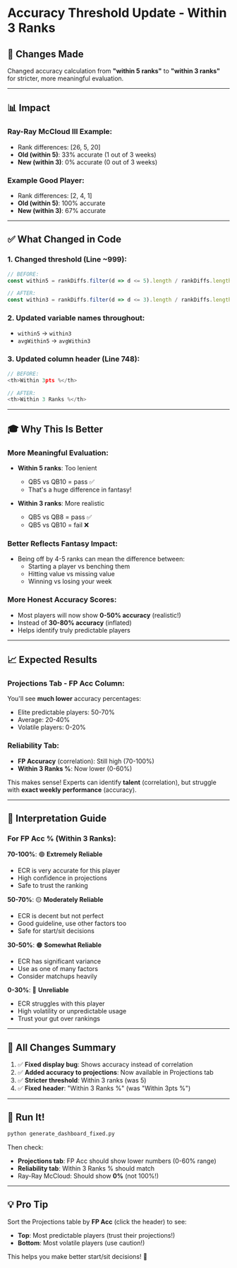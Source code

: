 # Accuracy Threshold Update - Within 3 Ranks

## 🎯 Changes Made

Changed accuracy calculation from **"within 5 ranks"** to **"within 3 ranks"** for stricter, more meaningful evaluation.

---

## 📊 Impact

### Ray-Ray McCloud III Example:
- Rank differences: [26, 5, 20]
- **Old (within 5)**: 33% accurate (1 out of 3 weeks)
- **New (within 3)**: 0% accurate (0 out of 3 weeks)

### Example Good Player:
- Rank differences: [2, 4, 1]
- **Old (within 5)**: 100% accurate
- **New (within 3)**: 67% accurate

---

## ✅ What Changed in Code

### 1. Changed threshold (Line ~999):
```javascript
// BEFORE:
const within5 = rankDiffs.filter(d => d <= 5).length / rankDiffs.length;

// AFTER:
const within3 = rankDiffs.filter(d => d <= 3).length / rankDiffs.length;
```

### 2. Updated variable names throughout:
- `within5` → `within3`
- `avgWithin5` → `avgWithin3`

### 3. Updated column header (Line 748):
```javascript
// BEFORE:
<th>Within 3pts %</th>

// AFTER:
<th>Within 3 Ranks %</th>
```

---

## 🎓 Why This Is Better

### More Meaningful Evaluation:
- **Within 5 ranks**: Too lenient
  - QB5 vs QB10 = pass ✅
  - That's a huge difference in fantasy!
  
- **Within 3 ranks**: More realistic
  - QB5 vs QB8 = pass ✅
  - QB5 vs QB10 = fail ❌

### Better Reflects Fantasy Impact:
- Being off by 4-5 ranks can mean the difference between:
  - Starting a player vs benching them
  - Hitting value vs missing value
  - Winning vs losing your week

### More Honest Accuracy Scores:
- Most players will now show **0-50% accuracy** (realistic!)
- Instead of **30-80% accuracy** (inflated)
- Helps identify truly predictable players

---

## 📈 Expected Results

### Projections Tab - FP Acc Column:
You'll see **much lower** accuracy percentages:
- Elite predictable players: 50-70%
- Average: 20-40%
- Volatile players: 0-20%

### Reliability Tab:
- **FP Accuracy** (correlation): Still high (70-100%)
- **Within 3 Ranks %**: Now lower (0-60%)

This makes sense! Experts can identify **talent** (correlation), but struggle with **exact weekly performance** (accuracy).

---

## 🎯 Interpretation Guide

### For FP Acc % (Within 3 Ranks):

**70-100%**: 🟢 **Extremely Reliable**
- ECR is very accurate for this player
- High confidence in projections
- Safe to trust the ranking

**50-70%**: 🟡 **Moderately Reliable**
- ECR is decent but not perfect
- Good guideline, use other factors too
- Safe for start/sit decisions

**30-50%**: 🟠 **Somewhat Reliable**
- ECR has significant variance
- Use as one of many factors
- Consider matchups heavily

**0-30%**: 🔴 **Unreliable**
- ECR struggles with this player
- High volatility or unpredictable usage
- Trust your gut over rankings

---

## 🔄 All Changes Summary

1. ✅ **Fixed display bug**: Shows accuracy instead of correlation
2. ✅ **Added accuracy to projections**: Now available in Projections tab
3. ✅ **Stricter threshold**: Within 3 ranks (was 5)
4. ✅ **Fixed header**: "Within 3 Ranks %" (was "Within 3pts %")

---

## 🚀 Run It!

```bash
python generate_dashboard_fixed.py
```

Then check:
- **Projections tab**: FP Acc should show lower numbers (0-60% range)
- **Reliability tab**: Within 3 Ranks % should match
- Ray-Ray McCloud: Should show **0%** (not 100%!)

---

## 💡 Pro Tip

Sort the Projections table by **FP Acc** (click the header) to see:
- **Top**: Most predictable players (trust their projections!)
- **Bottom**: Most volatile players (use caution!)

This helps you make better start/sit decisions! 🏈
